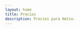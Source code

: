 ```yaml
---
layout: home
title: Precios
description: Precios para Netzo.
---
```


<script setup>
import Pricing from '../components/pricing/Pricing.vue'
import es from '~/locales/es'
</script>

<Pricing :locale="es" />
